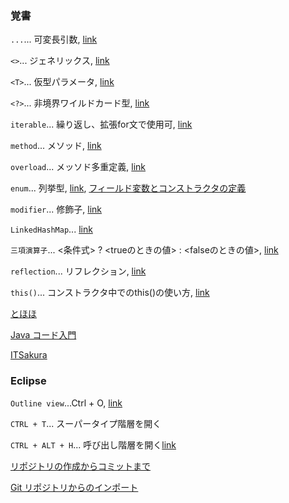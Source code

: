 ### 覚書
```...```... 可変長引数, [link](https://qiita.com/ponsuke0531/items/f0fc923cdbf2ed987013)

```<>```... ジェネリックス, [link](https://java-code.jp/156)

```<T>```... 仮型パラメータ, [link](https://qiita.com/rodentia6/items/b36d134fa24867ba4d63)

```<?>```... 非境界ワイルドカード型, [link](https://qiita.com/pebblip/items/1206f866980f2ff91e77)

```iterable```... 繰り返し、拡張for文で使用可, [link](https://engineer-club.jp/java-foreach)

```method```... メソッド, [link](https://java-code.jp/95)

```overload```... メッソド多重定義, [link](https://qiita.com/Co_Pilot/items/1b1e337a6a8ac4ff79b4)

```enum```... 列挙型, [link](https://java-code.jp/category/enum), [フィールド変数とコンストラクタの定義](https://www.sejuku.net/blog/14779)

```modifier```... 修飾子, [link](http://www.tohoho-web.com/java/modifier.htm)

```LinkedHashMap```... [link](https://qiita.com/wakka0014/items/9415a47eabf43b3aa0ff)

```三項演算子```... <条件式> ? <trueのときの値> : <falseのときの値>, [link](https://qiita.com/ikemo/items/f81f08055bb873b4d648)

```reflection```... リフレクション, [link](https://www.sejuku.net/blog/33252)

```this()```... コンストラクタ中でのthis()の使い方, [link](https://qiita.com/hrs_myk/items/2091626b625360cc8fd1)

[とほほ](http://www.tohoho-web.com/java/index.htm)

[Java コード入門](https://java-code.jp/)

[ITSakura](https://itsakura.com/java)

### Eclipse

```Outline view```...Ctrl + O, [link](https://so-zou.jp/software/tech/tool/ide/eclipse/view/general/outline/)

```CTRL + T```... スーパータイプ階層を開く

```CTRL + ALT + H```... 呼び出し階層を開く[link](https://qiita.com/nikuyoshi/items/221ba004da6c5daacb88)

[リポジトリの作成からコミットまで](https://itsakura.com/eclipse-git-repository)

[Git リポジトリからのインポート](http://mixi-inc.github.io/AndroidTraining/appendix/A.01.import-from-git-for-eclipse.html)
